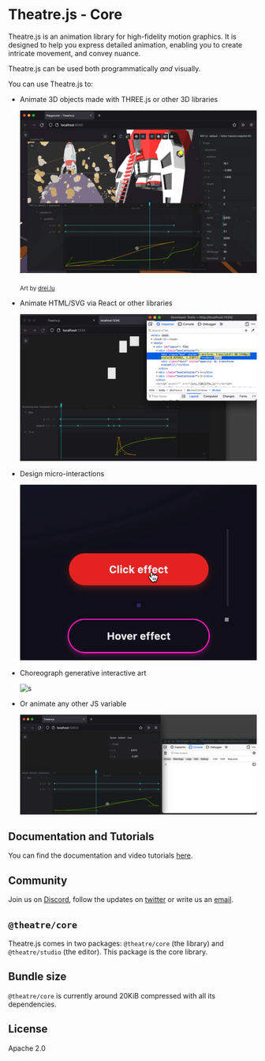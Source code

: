 # Theatre.js - Core

Theatre.js is an animation library for high-fidelity motion graphics. It is designed to help you express detailed animation, enabling you to create intricate movement, and convey nuance.

Theatre.js can be used both programmatically _and_ visually.

You can use Theatre.js to:

* Animate 3D objects made with THREE.js or other 3D libraries
  
  ![s](https://raw.githubusercontent.com/AriaMinaei/theatre-docs/main/docs/.vuepress/public/preview-3d-short.gif)

  <sub>Art by [drei.lu](https://sketchfab.com/models/91964c1ce1a34c3985b6257441efa500)</sub>

* Animate HTML/SVG via React or other libraries

  ![s](https://raw.githubusercontent.com/AriaMinaei/theatre-docs/main/docs/.vuepress/public/preview-dom.gif)

* Design micro-interactions

  ![s](https://raw.githubusercontent.com/AriaMinaei/theatre-docs/main/docs/.vuepress/public/preview-micro-interaction.gif)

* Choreograph generative interactive art

  ![s](https://raw.githubusercontent.com/AriaMinaei/theatre-docs/main/docs/.vuepress/public/preview-generative.gif)

* Or animate any other JS variable

  ![s](https://raw.githubusercontent.com/AriaMinaei/theatre-docs/main/docs/.vuepress/public/preview-console.gif)

## Documentation and Tutorials

You can find the documentation and video tutorials [here](https://docs.theatrejs.com).

## Community

Join us on [Discord](https://discord.gg/bm9f8F9Y9N), follow the updates on [twitter](https://twitter.com/AriaMinaei) or write us an [email](mailto:hello@theatrejs.com).

## `@theatre/core`

Theatre.js comes in two packages: `@theatre/core` (the library) and `@theatre/studio` (the editor). This package is the core library.

## Bundle size

`@theatre/core` is currently around 20KiB compressed with all its dependencies.

## License

Apache 2.0
